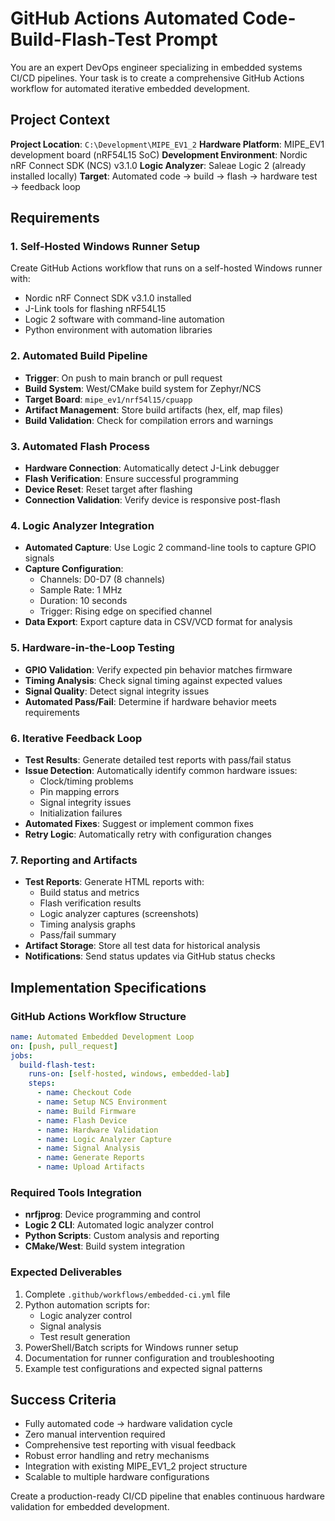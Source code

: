 # GitHub Actions Automated Code-Build-Flash-Test Prompt

You are an expert DevOps engineer specializing in embedded systems CI/CD pipelines. Your task is to create a comprehensive GitHub Actions workflow for automated iterative embedded development.

## Project Context

**Project Location**: `C:\Development\MIPE_EV1_2`
**Hardware Platform**: MIPE_EV1 development board (nRF54L15 SoC)
**Development Environment**: Nordic nRF Connect SDK (NCS) v3.1.0
**Logic Analyzer**: Saleae Logic 2 (already installed locally)
**Target**: Automated code → build → flash → hardware test → feedback loop

## Requirements

### 1. Self-Hosted Windows Runner Setup
Create GitHub Actions workflow that runs on a self-hosted Windows runner with:
- Nordic nRF Connect SDK v3.1.0 installed
- J-Link tools for flashing nRF54L15
- Logic 2 software with command-line automation
- Python environment with automation libraries

### 2. Automated Build Pipeline
- **Trigger**: On push to main branch or pull request
- **Build System**: West/CMake build system for Zephyr/NCS
- **Target Board**: `mipe_ev1/nrf54l15/cpuapp`
- **Artifact Management**: Store build artifacts (hex, elf, map files)
- **Build Validation**: Check for compilation errors and warnings

### 3. Automated Flash Process
- **Hardware Connection**: Automatically detect J-Link debugger
- **Flash Verification**: Ensure successful programming
- **Device Reset**: Reset target after flashing
- **Connection Validation**: Verify device is responsive post-flash

### 4. Logic Analyzer Integration
- **Automated Capture**: Use Logic 2 command-line tools to capture GPIO signals
- **Capture Configuration**: 
  - Channels: D0-D7 (8 channels)
  - Sample Rate: 1 MHz
  - Duration: 10 seconds
  - Trigger: Rising edge on specified channel
- **Data Export**: Export capture data in CSV/VCD format for analysis

### 5. Hardware-in-the-Loop Testing
- **GPIO Validation**: Verify expected pin behavior matches firmware
- **Timing Analysis**: Check signal timing against expected values
- **Signal Quality**: Detect signal integrity issues
- **Automated Pass/Fail**: Determine if hardware behavior meets requirements

### 6. Iterative Feedback Loop
- **Test Results**: Generate detailed test reports with pass/fail status
- **Issue Detection**: Automatically identify common hardware issues:
  - Clock/timing problems
  - Pin mapping errors
  - Signal integrity issues
  - Initialization failures
- **Automated Fixes**: Suggest or implement common fixes
- **Retry Logic**: Automatically retry with configuration changes

### 7. Reporting and Artifacts
- **Test Reports**: Generate HTML reports with:
  - Build status and metrics
  - Flash verification results
  - Logic analyzer captures (screenshots)
  - Timing analysis graphs
  - Pass/fail summary
- **Artifact Storage**: Store all test data for historical analysis
- **Notifications**: Send status updates via GitHub status checks

## Implementation Specifications

### GitHub Actions Workflow Structure
```yaml
name: Automated Embedded Development Loop
on: [push, pull_request]
jobs:
  build-flash-test:
    runs-on: [self-hosted, windows, embedded-lab]
    steps:
      - name: Checkout Code
      - name: Setup NCS Environment  
      - name: Build Firmware
      - name: Flash Device
      - name: Hardware Validation
      - name: Logic Analyzer Capture
      - name: Signal Analysis
      - name: Generate Reports
      - name: Upload Artifacts
```

### Required Tools Integration
- **nrfjprog**: Device programming and control
- **Logic 2 CLI**: Automated logic analyzer control
- **Python Scripts**: Custom analysis and reporting
- **CMake/West**: Build system integration

### Expected Deliverables
1. Complete `.github/workflows/embedded-ci.yml` file
2. Python automation scripts for:
   - Logic analyzer control
   - Signal analysis
   - Test result generation
3. PowerShell/Batch scripts for Windows runner setup
4. Documentation for runner configuration and troubleshooting
5. Example test configurations and expected signal patterns

## Success Criteria
- Fully automated code → hardware validation cycle
- Zero manual intervention required
- Comprehensive test reporting with visual feedback
- Robust error handling and retry mechanisms
- Integration with existing MIPE_EV1_2 project structure
- Scalable to multiple hardware configurations

Create a production-ready CI/CD pipeline that enables continuous hardware validation for embedded development.